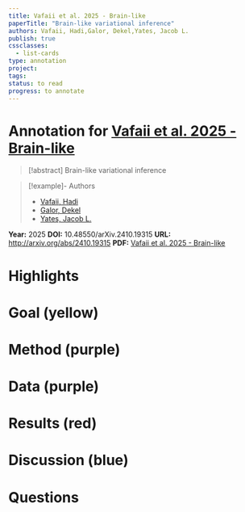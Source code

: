```yaml
---
title: Vafaii et al. 2025 - Brain-like
paperTitle: "Brain-like variational inference"
authors: Vafaii, Hadi,Galor, Dekel,Yates, Jacob L.
publish: true
cssclasses:
  - list-cards
type: annotation
project:
tags:
status: to read
progress: to annotate
---
```

# Annotation for [Vafaii et al. 2025 - Brain-like](Papers/References/Vafaii%20et%20al.%202025%20-%20Brain-like)

> [!abstract] Brain-like variational inference

> [!example]- Authors
> - [Vafaii, Hadi](Vafaii%2C%20Hadi)
> - [Galor, Dekel](Galor%2C%20Dekel)
> - [Yates, Jacob L.](Yates%2C%20Jacob%20L.)

**Year:** 2025
**DOI:** 10.48550/arXiv.2410.19315
**URL:** http://arxiv.org/abs/2410.19315
**PDF:** [Vafaii et al. 2025 - Brain-like](Papers/PDFs/Vafaii%20et%20al.%202025%20-%20Brain-like%20variational%20inference.pdf)

# Highlights


# Goal (yellow)


# Method (purple)


# Data (purple)


# Results (red)


# Discussion (blue)


# Questions


